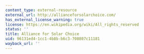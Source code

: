 ```yaml
---
content_type: external-resource
external_url: http://allianceforsolarchoice.com/
has_external_license_warning: true
license: https://en.wikipedia.org/wiki/All_rights_reserved
status: ''
title: Alliance for Solar Choice
uid: 96131ed4-1cc1-4b8b-b6c3-708807c11181
wayback_url: ''
---
```

